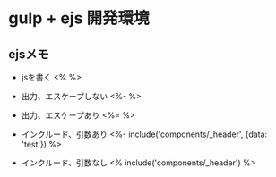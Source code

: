 # gulp + ejs 開発環境

## ejsメモ

- jsを書く
<% %>

- 出力、エスケープしない
<%- %>

- 出力、エスケープあり
<%= %>

- インクルード、引数あり
<%- include('components/_header', {data: 'test'}) %>

- インクルード、引数なし
<% include('components/_header') %>